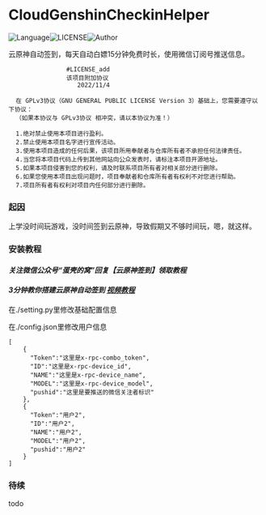 # CloudGenshinCheckinHelper

![Language](https://img.shields.io/badge/Language-Python-yellow)![LICENSE](https://img.shields.io/badge/LICENSE-GPL--3.0-red)![Author](https://img.shields.io/badge/Author-DanKe-blue)

云原神自动签到，每天自动白嫖15分钟免费时长，使用微信订阅号推送信息。

```
                #LICENSE_add
                该项目附加协议
​                   2022/11/4

  在 GPLv3协议（GNU GENERAL PUBLIC LICENSE Version 3）基础上，您需要遵守以下协议：
  （如果本协议与 GPLv3协议 相冲突，请以本协议为准！）

  1.绝对禁止使用本项目进行盈利。
  2.禁止使用本项目名字进行宣传活动。
  3.使用本项目造成的任何后果，该项目所用奉献者与仓库所有者不承担任何法律责任。
  4.当您将本项目代码上传到其他网站向公众发表时，请标注本项目开源地址。
  5.如果本项目侵害到您的权利，请及时联系项目所有者对相关部分进行删除。
  6.如果您使用本项目出现问题时，项目奉献者和仓库所有者有权利不对您进行帮助。
  7.项目所有者有权利对项目内任何部分进行删除。
```



### 起因

上学没时间玩游戏，没时间签到云原神，导致假期又不够时间玩，嗯，就这样。

### 安装教程

#### *关注微信公众号“蛋壳的窝”回复【云原神签到】领取教程*
#### *3分钟教你搭建云原神自动签到 [视频教程](https://www.bilibili.com/video/BV1ge4y127EL)*

在./setting.py里修改基础配置信息

在./config.json里修改用户信息

```
[
    {
      "Token":"这里是x-rpc-combo_token",
      "ID":"这里是x-rpc-device_id",
      "NAME":"这里是x-rpc-device_name",
      "MODEL":"这里是x-rpc-device_model",
      "pushid":"这里是要推送的微信关注者标识"
    },
    {
      "Token":"用户2",
      "ID":"用户2",
      "NAME":"用户2",
      "MODEL":"用户2",
      "pushid":"用户2"
    }
]
```

### 待续

todo
